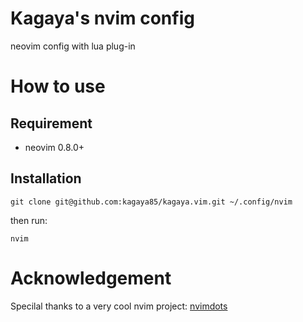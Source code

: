 # Kagaya's nvim config

neovim config with lua plug-in

# How to use

## Requirement

- neovim 0.8.0+

## Installation

```
git clone git@github.com:kagaya85/kagaya.vim.git ~/.config/nvim
```

then run:

```
nvim
```

# Acknowledgement

Specilal thanks to a very cool nvim project: [nvimdots](https://github.com/ayamir/nvimdots)
